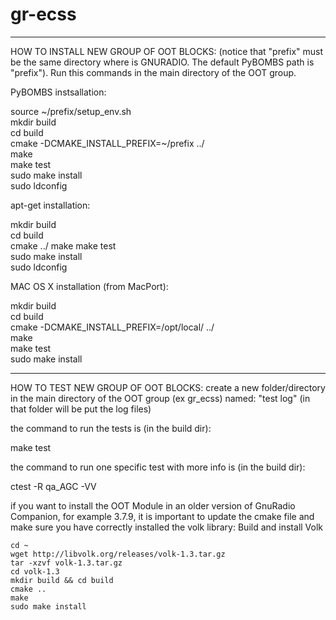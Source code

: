 # gr-ecss


--------------------------------------------------------------------------------------------------------

HOW TO INSTALL NEW GROUP OF OOT BLOCKS:
(notice that "prefix" must be the same directory where is GNURADIO. The default PyBOMBS path is "prefix").
Run this commands in the main directory of the OOT group.

PyBOMBS instsallation:

source ~/prefix/setup_env.sh  
mkdir build  
cd build  
cmake -DCMAKE_INSTALL_PREFIX=~/prefix ../  
make  
make test  
sudo make install  
sudo ldconfig  


apt-get installation: 

mkdir build   
cd build  
cmake ../
make
make test  
sudo make install  
sudo ldconfig  

MAC OS X installation (from MacPort):

mkdir build  
cd build  
cmake -DCMAKE_INSTALL_PREFIX=/opt/local/ ../  
make  
make test  
sudo make install  

--------------------------------------------------------------------------------------------------------

HOW TO TEST NEW GROUP OF OOT BLOCKS:
create a new folder/directory in the main directory of the OOT group (ex gr_ecss) named: "test log"
(in that folder will be put the log files)

the command to run the tests is (in the build dir):

make test  

the command to run one specific test with more info is (in the build dir):

ctest -R qa_AGC -VV  















if you want to install the OOT Module in an older version of GnuRadio Companion, for example 3.7.9, it is important to update the cmake file and make sure you have correctly installed the volk library:
Build and install Volk

    cd ~
    wget http://libvolk.org/releases/volk-1.3.tar.gz
    tar -xzvf volk-1.3.tar.gz
    cd volk-1.3
    mkdir build && cd build
    cmake ..
    make
    sudo make install

